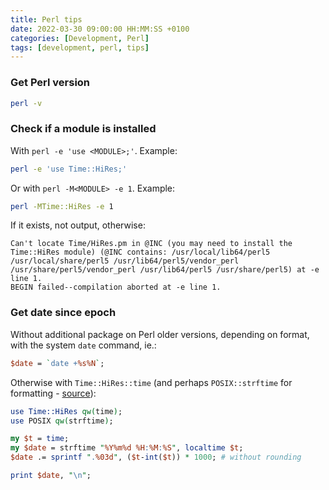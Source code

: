 ```yaml
---
title: Perl tips
date: 2022-03-30 09:00:00 HH:MM:SS +0100
categories: [Development, Perl]
tags: [development, perl, tips]
---
```


### Get Perl version

```bash
perl -v
```

### Check if a module is installed

With `perl -e 'use <MODULE>;'`. Example:

```bash
perl -e 'use Time::HiRes;'
```

Or with `perl -M<MODULE> -e 1`. Example:

```bash
perl -MTime::HiRes -e 1
```

If it exists, not output, otherwise:

```text
Can't locate Time/HiRes.pm in @INC (you may need to install the Time::HiRes module) (@INC contains: /usr/local/lib64/perl5 /usr/local/share/perl5 /usr/lib64/perl5/vendor_perl /usr/share/perl5/vendor_perl /usr/lib64/perl5 /usr/share/perl5) at -e line 1.
BEGIN failed--compilation aborted at -e line 1.
```

### Get date since epoch

Without additional package on Perl older versions, depending on format, with the system `date` command, ie.:

```perl
$date = `date +%s%N`;
```

Otherwise with `Time::HiRes::time` (and perhaps `POSIX::strftime` for formatting - [source](https://stackoverflow.com/a/18101550/7445285)):

```perl
use Time::HiRes qw(time);
use POSIX qw(strftime);

my $t = time;
my $date = strftime "%Y%m%d %H:%M:%S", localtime $t;
$date .= sprintf ".%03d", ($t-int($t)) * 1000; # without rounding

print $date, "\n";
```
